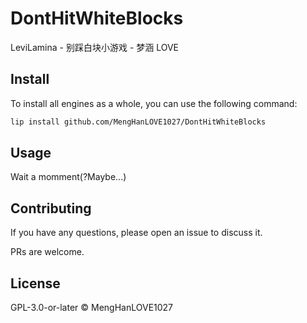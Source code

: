 # DontHitWhiteBlocks

LeviLamina - 别踩白块小游戏 - 梦涵 LOVE

## Install

To install all engines as a whole, you can use the following command:

```sh
lip install github.com/MengHanLOVE1027/DontHitWhiteBlocks
```

## Usage

Wait a momment(?Maybe...)

## Contributing

If you have any questions, please open an issue to discuss it.

PRs are welcome.

## License

GPL-3.0-or-later © MengHanLOVE1027
